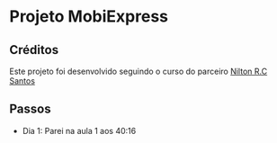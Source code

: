 # Projeto MobiExpress

## Créditos

Este projeto foi desenvolvido seguindo o curso do parceiro [Nilton R.C Santos](https://www.youtube.com/watch?v=88mhROBDbY4&list=PL4cEBzKaz8iDY2W-hBplCUcrmo2GBYl0s)

## Passos

- Dia 1: Parei na aula 1 aos 40:16
